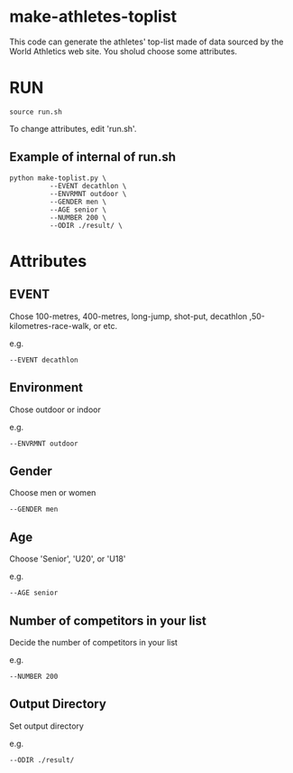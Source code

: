 # make-athletes-toplist

This code can generate the athletes' top-list made of data sourced by the World Athletics web site. You sholud choose some attributes.

# RUN
```
source run.sh
```

To change attributes, edit 'run.sh'.
## Example of internal of run.sh
```
python make-toplist.py \
          --EVENT decathlon \
          --ENVRMNT outdoor \
          --GENDER men \
          --AGE senior \
          --NUMBER 200 \
          --ODIR ./result/ \
```
# Attributes 

## EVENT
Chose 100-metres, 400-metres, long-jump, shot-put, decathlon ,50-kilometres-race-walk, or etc.

e.g.
```
--EVENT decathlon
```

## Environment
Chose outdoor or indoor

e.g.
```
--ENVRMNT outdoor
```

## Gender
Choose men or women

```
--GENDER men
```

## Age
Choose 'Senior', 'U20', or 'U18'

e.g.
```
--AGE senior
```

## Number of competitors in your list
Decide the number of competitors in your list

e.g.
```
--NUMBER 200
```

## Output Directory
Set output directory

e.g.
```
--ODIR ./result/
```
